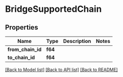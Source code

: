 # BridgeSupportedChain

## Properties

Name | Type | Description | Notes
------------ | ------------- | ------------- | -------------
**from_chain_id** | **f64** |  | 
**to_chain_id** | **f64** |  | 

[[Back to Model list]](../README.md#documentation-for-models) [[Back to API list]](../README.md#documentation-for-api-endpoints) [[Back to README]](../README.md)



